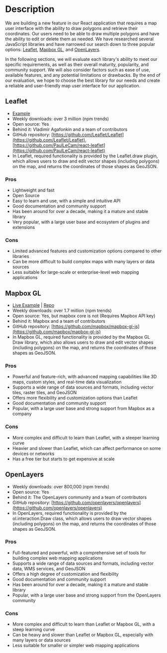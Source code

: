 # Description

We are building a new feature in our React application that requires a map user interface with the ability to draw polygons and retrieve their coordinates. Our users need to be able to draw multiple polygons and have the ability to edit or delete them as needed. We have researched several JavaScript libraries and have narrowed our search down to three popular options: [Leaflet](#leaflet), [Mapbox GL](#mapbox-gl), and [OpenLayers](#openlayers).

In the following sections, we will evaluate each library's ability to meet our specific requirements, as well as their overall maturity, popularity, and community support. We will also consider factors such as ease of use, available features, and any potential limitations or drawbacks. By the end of our evaluation, we hope to choose the best library for our needs and create a reliable and user-friendly map user interface for our application.

## Leaflet <a name="leaflet"></a>

- [Example](https://codesandbox.io/p/sandbox/react-leaflet-draw-i23riv)
- Weekly downloads: over 3 million (npm trends)
- Open source: Yes
- Behind it: Vladimir Agafonkin and a team of contributors
- GitHub repository: [https://github.com/Leaflet/Leaflet](https://github.com/Leaflet/Leaflet), [https://github.com/PaulLeCam/react-leaflet](https://github.com/PaulLeCam/react-leaflet)
- In Leaflet, required functionality is provided by the Leaflet.draw plugin, which allows users to draw and edit vector shapes (including polygons) on the map, and returns the coordinates of those shapes as GeoJSON.

### Pros

- Lightweight and fast
- Open Source
- Easy to learn and use, with a simple and intuitive API
- Good documentation and community support
- Has been around for over a decade, making it a mature and stable library
- Very popular, with a large user base and ecosystem of plugins and extensions

### Cons

- Limited advanced features and customization options compared to other libraries
- Can be more difficult to build complex maps with many layers or data sources
- Less suitable for large-scale or enterprise-level web mapping applications

## Mapbox GL <a name="mapbox-gl"></a>

- [Live Example](https://react-mapbox-draw.netlify.app/) | [Repo](https://github.com/borisa99/react-mapbox-draw)
- Weekly downloads: over 1.7 million (npm trends)
- Open source: Yes, but mapbox core is not (Requires Mapbox API key)
- Behind it: Mapbox and a team of contributors
- GitHub repository: [https://github.com/mapbox/mapbox-gl-js](https://github.com/mapbox/mapbox-gl-js)
- In Mapbox GL, required functionality is provided by the Mapbox GL Draw library, which also allows users to draw and edit vector shapes (including polygons) on the map, and returns the coordinates of those shapes as GeoJSON.

### Pros

- Powerful and feature-rich, with advanced mapping capabilities like 3D maps, custom styles, and real-time data visualization
- Supports a wide range of data sources and formats, including vector tiles, raster tiles, and GeoJSON
- Offers more flexibility and customization options than Leaflet
- Good documentation and community support
- Popular, with a large user base and strong support from Mapbox as a company

### Cons

- More complex and difficult to learn than Leaflet, with a steeper learning curve
- Heavier and slower than Leaflet, which can affect performance on some devices or networks
- Has a free tier but starts to get expensive at scale

## OpenLayers <a name="openlayers"></a>

- Weekly downloads: over 800,000 (npm trends)
- Open source: Yes
- Behind it: The OpenLayers community and a team of contributors
- GitHub repository: [https://github.com/openlayers/openlayers](https://github.com/openlayers/openlayers)
- In OpenLayers, required functionality is provided by the ol.interaction.Draw class, which allows users to draw vector shapes (including polygons) on the map, and returns the coordinates of those shapes as GeoJSON.

### Pros

- Full-featured and powerful, with a comprehensive set of tools for building complex web mapping applications
- Supports a wide range of data sources and formats, including vector data, WMS services, and GeoJSON
- Offers a high degree of customization and flexibility
- Good documentation and community support
- Has been around for over a decade, making it a mature and stable library
- Popular, with a large user base and strong support from the OpenLayers community

### Cons

- More complex and difficult to learn than Leaflet or Mapbox GL, with a steep learning curve
- Can be heavy and slower than Leaflet or Mapbox GL, especially with many layers or data sources
- Less suitable for smaller or simpler web mapping applications
